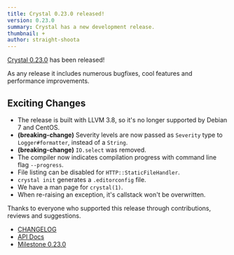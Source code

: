 ```yaml
---
title: Crystal 0.23.0 released!
version: 0.23.0
summary: Crystal has a new development release.
thumbnail: +
author: straight-shoota
---
```


[Crystal 0.23.0](https://github.com/crystal-lang/crystal/releases/tag/0.23.0) has been released!

As any release it includes numerous bugfixes, cool features and performance improvements.

## Exciting Changes

- The release is built with LLVM 3.8, so it's no longer supported by Debian 7 and CentOS.
- **(breaking-change)** Severity levels are now passed as `Severity` type to `Logger#formatter`, instead of a `String`.
- **(breaking-change)** `IO.select` was removed.
- The compiler now indicates compilation progress with command line flag `--progress`.
- File listing can be disabled for `HTTP::StaticFileHandler`.
- `crystal init` generates a `.editorconfig` file.
- We have a man page for `crystal(1)`.
- When re-raising an exception, it's callstack won't be overwritten.

Thanks to everyone who supported this release through contributions, reviews and suggestions.

- [CHANGELOG](https://github.com/crystal-lang/crystal/releases/tag/0.23.0)
- [API Docs](https://crystal-lang.org/api/0.23.0)
- [Milestone 0.23.0](https://github.com/crystal-lang/crystal/issues?q=milestone%3A0.23.0)
